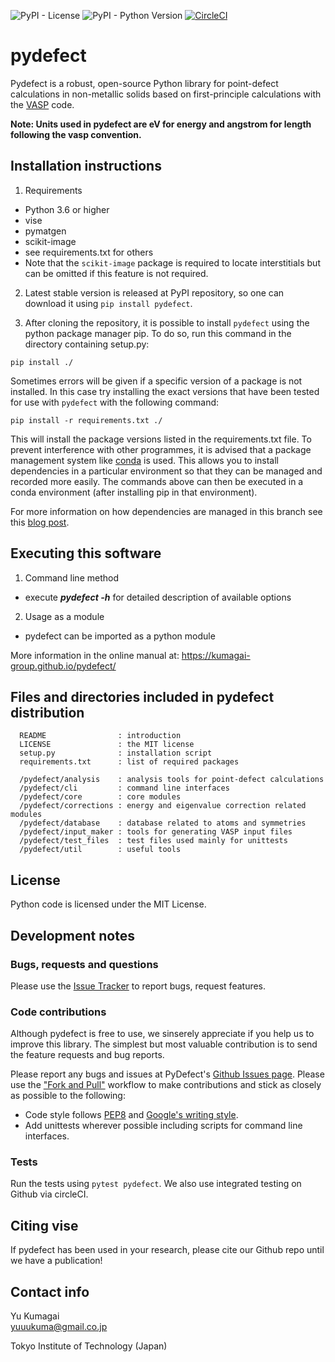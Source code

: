 ![PyPI - License](https://img.shields.io/pypi/l/pydefect?color=blue)
![PyPI - Python Version](https://img.shields.io/pypi/pyversions/pydefect)
[![CircleCI](https://circleci.com/gh/kumagai-group/pydefect.svg?style=svg)](https://circleci.com/gh/kumagai-group/pydefect)

pydefect
=========
Pydefect is a robust, open-source Python library for point-defect calculations in non-metallic solids 
based on first-principle calculations with the [VASP](https://www.vasp.at) code.

**Note: Units used in pydefect are eV for energy and angstrom for length following the vasp convention.**

Installation instructions
---------------------------------------------------------
1. Requirements
  - Python 3.6 or higher
  - vise
  - pymatgen
  - scikit-image
  - see requirements.txt for others
  - Note that the `scikit-image` package is required to locate interstitials but can be omitted if this feature is not required.
  

2. Latest stable version is released at PyPI repository, so one can download 
it using `pip install pydefect`.

3. After cloning the repository, it is possible to install `pydefect` using the python package manager pip.
To do so, run this command in the directory containing setup.py:

`pip install ./`

Sometimes errors will be given if a specific version of a package is not 
installed. In this case try installing the exact versions that have been 
tested for use with `pydefect` with the following command:

`pip install -r requirements.txt ./`

This will install the package versions listed in the requirements.txt file.
To prevent interference with other programmes, it is advised that a package 
management system like 
[conda](https://docs.conda.io/projects/conda/en/latest/index.html) is used. 
This allows you to install dependencies in a particular environment so that 
they can be managed and recorded more easily. The commands above can then be 
executed in a conda environment (after installing pip in that environment).

For more information on how dependencies are managed in this branch see this [blog post](https://medium.com/@boscacci/why-and-how-to-make-a-requirements-txt-f329c685181e).

Executing this software
--------------------------

1. Command line method
  - execute ***pydefect -h*** for detailed description of available options

2. Usage as a module
  - pydefect can be imported as a python module

More information in the online manual at: https://kumagai-group.github.io/pydefect/

Files and directories included in pydefect distribution
--------------------------------------------------------
~~~
  README                : introduction
  LICENSE               : the MIT license 
  setup.py              : installation script
  requirements.txt      : list of required packages

  /pydefect/analysis    : analysis tools for point-defect calculations
  /pydefect/cli         : command line interfaces
  /pydefect/core        : core modules
  /pydefect/corrections : energy and eigenvalue correction related modules
  /pydefect/database    : database related to atoms and symmetries
  /pydefect/input_maker : tools for generating VASP input files
  /pydefect/test_files  : test files used mainly for unittests
  /pydefect/util        : useful tools 
~~~~

License
-----------------------
Python code is licensed under the MIT License.

Development notes
-------------------
### Bugs, requests and questions
Please use the [Issue Tracker](https://github.com/kumagai-group/pydefect/issues) to report bugs, request features.

### Code contributions
Although pydefect is free to use, we sinserely appreciate if you help us to improve this library. 
The simplest but most valuable contribution is to send the feature requests and bug reports.

Please report any bugs and issues at PyDefect's [Github Issues page](https://github.com/oba-group/pydefect).
Please use the ["Fork and Pull"](https://guides.github.com/activities/forking/) workflow to make contributions and stick as closely as possible to the following:

- Code style follows [PEP8](http://www.python.org/dev/peps/pep-0008) and [Google's writing style](https://google.github.io/styleguide/pyguide.html).
- Add unittests wherever possible including scripts for command line interfaces.

### Tests
Run the tests using `pytest pydefect`.
We also use integrated testing on Github via circleCI.

Citing vise
-------------
If pydefect has been used in your research, please cite our Github repo
until we have a publication!

Contact info
--------------
Yu Kumagai<br>
yuuukuma@gmail.co.jp

Tokyo Institute of Technology (Japan)

